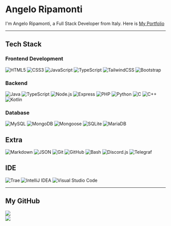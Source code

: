 # Angelo Ripamonti

I'm Angelo Ripamonti, a Full Stack Developer from Italy.
Here is [My Portfolio](https://angeloripamonti.github.io/Portfolio/)
<hr>

## Tech Stack
### Frontend Development
![HTML5](https://img.shields.io/badge/HTML5-E34F26?style=flat-square&logo=html5&logoColor=white)
![CSS3](https://img.shields.io/badge/CSS3-1572B6?style=flat-square&logo=css3&logoColor=white)
![JavaScript](https://img.shields.io/badge/JavaScript-F7DF1E?style=flat-square&logo=javascript&logoColor=black)
![TypeScript](https://img.shields.io/badge/TypeScript-007ACC?style=flat-square&logo=typescript&logoColor=white)
![TailwindCSS](https://img.shields.io/badge/Tailwind_CSS-38B2AC?style=flat-square&logo=tailwind-css&logoColor=white)
![Bootstrap](https://img.shields.io/badge/Bootstrap-7952B3?logo=bootstrap&logoColor=white)<br>

### Backend
![Java](https://img.shields.io/badge/Java-%23F89820.svg?logo=openjdk&logoColor=white)
![TypeScript](https://img.shields.io/badge/TypeScript-007ACC?style=flat-square&logo=typescript&logoColor=white)
![Node.js](https://img.shields.io/badge/Node.js-43853D?style=flat-square&logo=node.js&logoColor=white)
![Express](https://img.shields.io/badge/Express.js-404D59?style=flat-square&logo=express&logoColor=white)
![PHP](https://img.shields.io/badge/PHP-777BB4?style=flat-square&logo=php&logoColor=white)
![Python](https://img.shields.io/badge/Python-3776AB?style=flat-square&logo=python&logoColor=white)
![C](https://img.shields.io/badge/C-00599C?style=flat-square&logo=c&logoColor=white)
![C++](https://img.shields.io/badge/C%2B%2B-00599C?style=flat-square&logo=c%2B%2B&logoColor=white)
![Kotlin](https://img.shields.io/badge/Kotlin-7F52FF?logo=kotlin&logoColor=white)<br>

### Database
![MySQL](https://img.shields.io/badge/MySQL-005C84?style=flat-square&logo=mysql&logoColor=white)
![MongoDB](https://img.shields.io/badge/MongoDB-4EA94B?style=flat-square&logo=mongodb&logoColor=white)
![Mongoose](https://img.shields.io/badge/Mongoose-880000?style=flat-square&logo=mongoose&logoColor=white)
![SQLite](https://img.shields.io/badge/SQLite-07405E?style=flat-square&logo=sqlite&logoColor=white)
![MariaDB](https://img.shields.io/badge/MariaDB-003545?style=flat-square&logo=mariadb&logoColor=white)<br>

## Extra
![Markdown](https://img.shields.io/badge/Markdown-000000?style=flat-square&logo=markdown&logoColor=white)
![JSON](https://img.shields.io/badge/JSON-000000?style=flat-square&logo=json&logoColor=white)
![Git](https://img.shields.io/badge/Git-F05032?style=flat-square&logo=git&logoColor=white)
![GitHub](https://img.shields.io/badge/GitHub-100000?style=flat-square&logo=github&logoColor=white)
![Bash](https://img.shields.io/badge/Bash-4EAA25?logo=gnubash&logoColor=fff)
![Discord.js](https://img.shields.io/badge/Discord.js-5865F2?style=flat-square&logo=discord&logoColor=white)
![Telegraf](https://custom-icon-badges.demolab.com/badge/Telegraf-2CA3E0?logo=telegraf&logoColor=white)<br>

## IDE
![Trae](https://custom-icon-badges.demolab.com/badge/Trae%20IDE-darkgreen?logo=trae&logoColor=white)
![IntelliJ IDEA](https://img.shields.io/badge/IntelliJIDEA-000000.svg?logo=intellij-idea&logoColor=white)
![Visual Studio Code](https://custom-icon-badges.demolab.com/badge/Visual%20Studio%20Code-0078d7.svg?logo=vsc&logoColor=white) 

<hr>

## My GitHub   
![](https://github-readme-streak-stats.herokuapp.com/?user=AngeloRipamonti&theme=dark&hide_border=false)  
![](https://github-readme-stats.vercel.app/api/top-langs/?username=AngeloRipamonti&theme=dark&hide_border=false&include_all_commits=true&count_private=true&layout=compact)  
